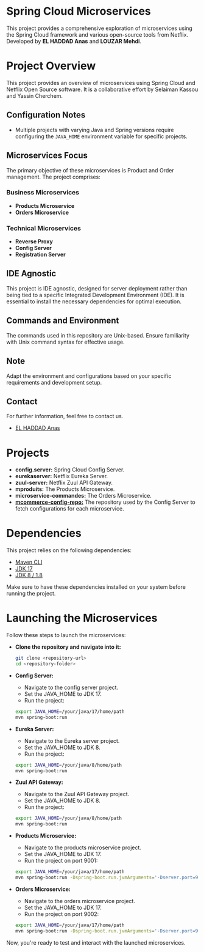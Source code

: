# Spring Cloud Microservices
  This project provides a comprehensive exploration of microservices using the Spring Cloud framework and various open-source tools from Netflix. Developed by **EL HADDAD Anas** and **LOUZAR Mehdi**.
# Project Overview

  This project provides an overview of microservices using Spring Cloud and Netflix Open Source software. It is a collaborative effort by Selaiman Kassou and Yassin Cherchem.

## Configuration Notes

  - Multiple projects with varying Java and Spring versions require configuring the `JAVA_HOME` environment variable for specific projects.
  
## Microservices Focus

  The primary objective of these microservices is Product and Order management. The project comprises:

### Business Microservices

  - **Products Microservice**
  - **Orders Microservice**

### Technical Microservices

  - **Reverse Proxy**
  - **Config Server**
  - **Registration Server**

## IDE Agnostic

  This project is IDE agnostic, designed for server deployment rather than being tied to a specific Integrated Development Environment (IDE). It is essential to install the necessary dependencies for optimal execution.

## Commands and Environment

  The commands used in this repository are Unix-based. Ensure familiarity with Unix command syntax for effective usage.

## Note

  Adapt the environment and configurations based on your specific requirements and development setup.

## Contact

  For further information, feel free to contact us.

- [EL HADDAD Anas](mailto:elhaddadanas@gmail.com)

# Projects

  - **config.server:** Spring Cloud Config Server.
  - **eurekaserver:** Netflix Eureka Server.
  - **zuul-server:** Netflix Zuul API Gateway.
  - **mproduits:** The Products Microservice.
  - **microservice-commandes:** The Orders Microservice.
  - [**mcommerce-config-repo:**](https://github.com/arnoss01/mcommerce-config-repo) The repository used by the Config Server to fetch configurations for each microservice.

# Dependencies

  This project relies on the following dependencies:
  
  - [Maven CLI](https://maven.apache.org/)
  - [JDK 17](https://openjdk.java.net/projects/jdk/17/)
  - [JDK 8 / 1.8](https://www.oracle.com/java/technologies/javase/javase-jdk8-downloads.html)
  
  Make sure to have these dependencies installed on your system before running the project.

# Launching the Microservices

  Follow these steps to launch the microservices:
  
  - **Clone the repository and navigate into it:**
  
    ```bash
    git clone <repository-url>
    cd <repository-folder>
    ```
  
  - **Config Server:**
    - Navigate to the config server project.
    - Set the JAVA_HOME to JDK 17.
    - Run the project:
  
    ```bash
    export JAVA_HOME=/your/java/17/home/path
    mvn spring-boot:run
    ```
  
  - **Eureka Server:**
    - Navigate to the Eureka server project.
    - Set the JAVA_HOME to JDK 8.
    - Run the project:
  
    ```bash
    export JAVA_HOME=/your/java/8/home/path
    mvn spring-boot:run
    ```
  
  - **Zuul API Gateway:**
    - Navigate to the Zuul API Gateway project.
    - Set the JAVA_HOME to JDK 8.
    - Run the project:
  
    ```bash
    export JAVA_HOME=/your/java/8/home/path
    mvn spring-boot:run
    ```
  
  - **Products Microservice:**
    - Navigate to the products microservice project.
    - Set the JAVA_HOME to JDK 17.
    - Run the project on port 9001:
  
    ```bash
    export JAVA_HOME=/your/java/17/home/path
    mvn spring-boot:run -Dspring-boot.run.jvmArguments='-Dserver.port=9001'
    ```
  
  - **Orders Microservice:**
    - Navigate to the orders microservice project.
    - Set the JAVA_HOME to JDK 17.
    - Run the project on port 9002:
  
    ```bash
    export JAVA_HOME=/your/java/17/home/path
    mvn spring-boot:run -Dspring-boot.run.jvmArguments='-Dserver.port=9002'
    ```
  
  Now, you're ready to test and interact with the launched microservices.

